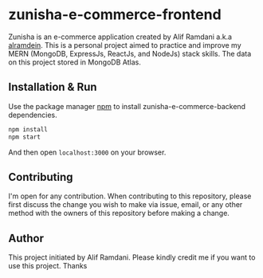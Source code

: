 # zunisha-e-commerce-frontend

Zunisha is an e-commerce application created by Alif Ramdani a.k.a [alramdein](https://github.com/alramdein). This is a personal project aimed to practice and improve my MERN (MongoDB, ExpressJs, ReactJs, and NodeJs) stack skills. The data on this project stored in MongoDB Atlas.

## Installation & Run

Use the package manager [npm](https://www.npmjs.com/get-npm) to install zunisha-e-commerce-backend dependencies.

```bash
npm install 
npm start
```

And then open `localhost:3000` on your browser.

## Contributing

I'm open for any contribution. When contributing to this repository, please first discuss the change you wish to make via issue, email, or any other method with the owners of this repository before making a change.

## Author

This project initiated by Alif Ramdani. Please kindly credit me if you want to use this project. Thanks
